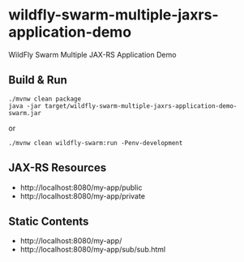 # wildfly-swarm-multiple-jaxrs-application-demo

WildFly Swarm Multiple JAX-RS Application Demo

## Build & Run

``` console
./mvnw clean package
java -jar target/wildfly-swarm-multiple-jaxrs-application-demo-swarm.jar 
```

or

``` console
./mvnw clean wildfly-swarm:run -Penv-development
```

## JAX-RS Resources

* http://localhost:8080/my-app/public
* http://localhost:8080/my-app/private

## Static Contents

* http://localhost:8080/my-app/
* http://localhost:8080/my-app/sub/sub.html